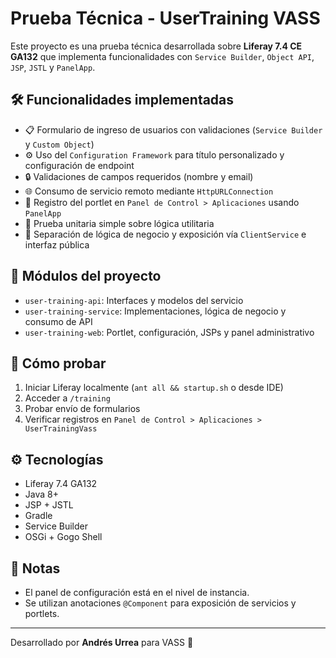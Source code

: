 # Prueba Técnica - UserTraining VASS

Este proyecto es una prueba técnica desarrollada sobre **Liferay 7.4 CE GA132** que implementa funcionalidades con `Service Builder`, `Object API`, `JSP`, `JSTL` y `PanelApp`.

## 🛠️ Funcionalidades implementadas

- 📋 Formulario de ingreso de usuarios con validaciones (`Service Builder` y `Custom Object`)
- ⚙️ Uso del `Configuration Framework` para título personalizado y configuración de endpoint
- 🔒 Validaciones de campos requeridos (nombre y email)
- 🌐 Consumo de servicio remoto mediante `HttpURLConnection`
- 🧩 Registro del portlet en `Panel de Control > Aplicaciones` usando `PanelApp`
- 🧪 Prueba unitaria simple sobre lógica utilitaria
- 📄 Separación de lógica de negocio y exposición vía `ClientService` e interfaz pública

## 📁 Módulos del proyecto

- `user-training-api`: Interfaces y modelos del servicio
- `user-training-service`: Implementaciones, lógica de negocio y consumo de API
- `user-training-web`: Portlet, configuración, JSPs y panel administrativo

## 🧪 Cómo probar

1. Iniciar Liferay localmente (`ant all && startup.sh` o desde IDE)
2. Acceder a `/training`
3. Probar envío de formularios
4. Verificar registros en `Panel de Control > Aplicaciones > UserTrainingVass`

## ⚙️ Tecnologías

- Liferay 7.4 GA132
- Java 8+
- JSP + JSTL
- Gradle
- Service Builder
- OSGi + Gogo Shell

## 💬 Notas

- El panel de configuración está en el nivel de instancia.
- Se utilizan anotaciones `@Component` para exposición de servicios y portlets.

---

Desarrollado por **Andrés Urrea** para VASS 💼
